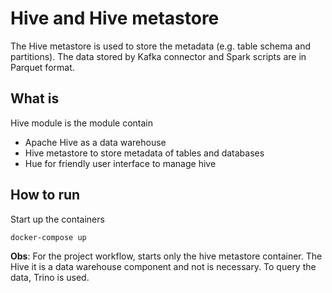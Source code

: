 # Hive and Hive metastore

The Hive metastore is used to store the metadata (e.g. table schema and partitions). The data stored by Kafka connector and Spark scripts are in Parquet format.

## What is

Hive module is the module contain

- Apache Hive as a data warehouse
- Hive metastore to store metadata of tables and databases
- Hue for friendly user interface to manage hive

## How to run

Start up the containers

```bash
docker-compose up
```

**Obs**: For the project workflow, starts only the hive metastore container. The Hive it is a data warehouse component and not is necessary. To query the data, Trino is used.
